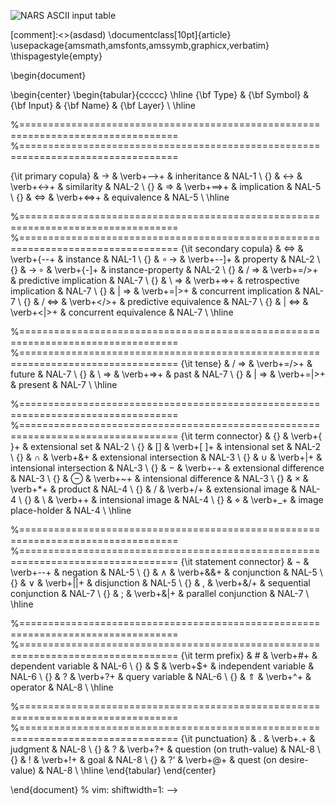 
![NARS ASCII input table](https://user-images.githubusercontent.com/24262360/51793364-56b02300-218d-11e9-8a28-a0b71146b5d7.png)

[comment]:<>(asdasd)
\documentclass[10pt]{article}
\usepackage{amsmath,amsfonts,amssymb,graphicx,verbatim}
\thispagestyle{empty}

\begin{document}

\begin{center}
 \begin{tabular}{ccccc}
  \hline
  {\bf Type} & {\bf Symbol} & {\bf Input} & {\bf Name} &  {\bf Layer} \\
  \hline

  %=================================================================================
  %=================================================================================

  {\it primary copula} & $\rightarrow$ &  \verb+-->+ &  inheritance &  NAL-1 \\
  {} & $\leftrightarrow$ &  \verb+<->+ &  similarity &  NAL-2 \\
  {} & $\Rightarrow$ &  \verb+==>+ &  implication &  NAL-5 \\
  {} & $\Leftrightarrow$ &  \verb+<=>+ &  equivalence &  NAL-5 \\
  \hline
 
  %=================================================================================
  %=================================================================================
  {\it secondary copula} & $\Leftrightarrow$ &  \verb+{--+ &  instance &  NAL-1 \\
  {} & $\circ \!\! \rightarrow$ &  \verb+--]+ &  property &  NAL-2 \\
  {} & $\rightarrow \!\! \circ$ &  \verb+{-]+ &  instance-property &  NAL-2 \\
  {} & $/ \!\!\! \Rightarrow$ &  \verb+=/>+ &  predictive implication &  NAL-7 \\
  {} & $\setminus \!\!\! \Rightarrow$ &  \verb+=\>+ &  retrospective implication &  NAL-7 \\
  {} & $| \!\!\! \Rightarrow$ &  \verb+=|>+ &  concurrent implication &  NAL-7 \\
  {} & $/ \!\!\! \Leftrightarrow$ &  \verb+</>+ &  predictive equivalence &  NAL-7 \\
  {} & $| \!\!\! \Leftrightarrow$ &  \verb+<|>+ &  concurrent equivalence &  NAL-7 \\
  \hline 
  
  %=================================================================================
  %=================================================================================
  {\it tense} & $/ \!\!\! \Rightarrow$ &  \verb+=/>+ &  future &  NAL-7 \\
  {} & $\setminus \!\!\! \Rightarrow$ &  \verb+=\>+ &  past &  NAL-7 \\
  {} & $| \!\!\! \Rightarrow$ &  \verb+=|>+ &  present &  NAL-7 \\
  \hline
  
  %=================================================================================
  %================================================================================= 
  {\it term connector} & $\{\}$ &  \verb+{ }+ &  extensional set &  NAL-2 \\
  {} & $[ ]$ &  \verb+[ ]+ &  intensional set &  NAL-2 \\
  {} & $\cap$ &  \verb+&+ &  extensional intersection &  NAL-3 \\
  {} & $\cup$ &  \verb+|+ &  intensional intersection &  NAL-3 \\
  {} & $-$ &  \verb+-+ &  extensional difference &  NAL-3 \\
  {} & $\ominus$ &  \verb+~+ &  intensional difference &  NAL-3 \\
  {} & $\times$ &  \verb+*+ &  product &  NAL-4 \\
  {} & $/$ &  \verb+/+ &  extensional image &  NAL-4 \\
  {} & $\setminus$ &  \verb+\+ &  intensional image &  NAL-4 \\
  {} & $\diamond$ &  \verb+_+ &  image place-holder &  NAL-4 \\
  \hline 
  
  %=================================================================================
  %================================================================================= 
  {\it statement connector} & $\neg$ &  \verb+--+ &  negation &  NAL-5 \\
  {} & $\wedge$ &  \verb+&&+ &  conjunction &  NAL-5 \\
  {} & $\vee$ &  \verb+||+ &  disjunction &  NAL-5 \\
  {} & $,$ &  \verb+&/+ &  sequential conjunction &  NAL-7 \\
  {} & $;$ &  \verb+&|+ & parallel conjunction &  NAL-7 \\
  \hline 
  
  %=================================================================================
  %================================================================================= 
  {\it term prefix} & $\#$ &  \verb+#+ &  dependent variable &  NAL-6 \\
  {} & $\$$ &  \verb+$+ &  independent variable &  NAL-6 \\
  {} & $?$ &  \verb+?+ &  query variable &  NAL-6 \\
  {} & $\Uparrow$ &  \verb+^+ &  operator &  NAL-8 \\
  \hline 
  
  %=================================================================================
  %================================================================================= 
  {\it punctuation} & $.$ &  \verb+.+ &  judgment &  NAL-8 \\
  {} & $?$ &  \verb+?+ &  question (on truth-value) &  NAL-8 \\
  {} & $!$ &  \verb+!+ &  goal &  NAL-8 \\
  {} & $\mbox{?`}$ &  \verb+@+ &  quest (on desire-value) &  NAL-8 \\
  \hline 
   \end{tabular}
\end{center}

\end{document}
% vim: shiftwidth=1:
-->